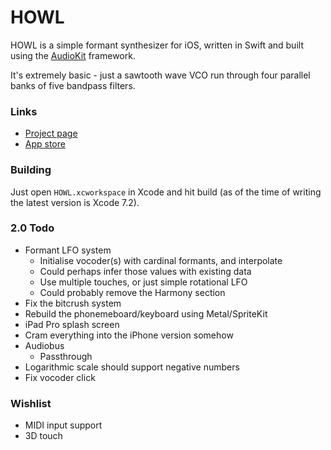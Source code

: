 # HOWL

HOWL is a simple formant synthesizer for iOS, written in Swift and built using the [AudioKit](https://github.com/audiokit/AudioKit) framework.

It's extremely basic - just a sawtooth wave VCO run through four parallel banks of five bandpass filters.

### Links

- [Project page](http://protonome.com/apps/howl/)
- [App store](https://itunes.apple.com/us/app/howl-a-formant-synthesizer/id1067562312)

### Building

Just open `HOWL.xcworkspace` in Xcode and hit build (as of the time of writing the latest version is Xcode 7.2).

### 2.0 Todo

- Formant LFO system
    - Initialise vocoder(s) with cardinal formants, and interpolate
    - Could perhaps infer those values with existing data
    - Use multiple touches, or just simple rotational LFO
    - Could probably remove the Harmony section
- Fix the bitcrush system
- Rebuild the phonemeboard/keyboard using Metal/SpriteKit
- iPad Pro splash screen
- Cram everything into the iPhone version somehow
- Audiobus
    - Passthrough
- Logarithmic scale should support negative numbers
- Fix vocoder click

### Wishlist

- MIDI input support
- 3D touch

